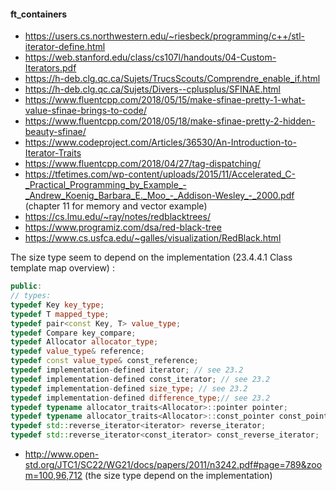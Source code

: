 #### ft_containers

- https://users.cs.northwestern.edu/~riesbeck/programming/c++/stl-iterator-define.html
- https://web.stanford.edu/class/cs107l/handouts/04-Custom-Iterators.pdf
- https://h-deb.clg.qc.ca/Sujets/TrucsScouts/Comprendre_enable_if.html
- https://h-deb.clg.qc.ca/Sujets/Divers--cplusplus/SFINAE.html
- https://www.fluentcpp.com/2018/05/15/make-sfinae-pretty-1-what-value-sfinae-brings-to-code/
- https://www.fluentcpp.com/2018/05/18/make-sfinae-pretty-2-hidden-beauty-sfinae/
- https://www.codeproject.com/Articles/36530/An-Introduction-to-Iterator-Traits
- https://www.fluentcpp.com/2018/04/27/tag-dispatching/
- https://tfetimes.com/wp-content/uploads/2015/11/Accelerated_C-_Practical_Programming_by_Example_-_Andrew_Koenig_Barbara_E._Moo_-_Addison-Wesley_-_2000.pdf (chapter 11 for memory and vector example)
- https://cs.lmu.edu/~ray/notes/redblacktrees/
- https://www.programiz.com/dsa/red-black-tree
- https://www.cs.usfca.edu/~galles/visualization/RedBlack.html

The size type seem to depend on the implementation (23.4.4.1 Class template map overview) :
```c++
public:
// types:
typedef Key key_type;
typedef T mapped_type;
typedef pair<const Key, T> value_type;
typedef Compare key_compare;
typedef Allocator allocator_type;
typedef value_type& reference;
typedef const value_type& const_reference;
typedef implementation-defined iterator; // see 23.2
typedef implementation-defined const_iterator; // see 23.2
typedef implementation-defined size_type; // see 23.2
typedef implementation-defined difference_type;// see 23.2
typedef typename allocator_traits<Allocator>::pointer pointer;
typedef typename allocator_traits<Allocator>::const_pointer const_pointer;
typedef std::reverse_iterator<iterator> reverse_iterator;
typedef std::reverse_iterator<const_iterator> const_reverse_iterator;
```

- http://www.open-std.org/JTC1/SC22/WG21/docs/papers/2011/n3242.pdf#page=789&zoom=100,96,712 (the size type depend on the implementation)

